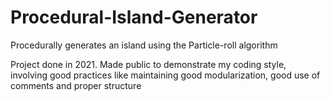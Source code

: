 # Procedural-Island-Generator
Procedurally generates an island using the Particle-roll algorithm

Project done in 2021. Made public to demonstrate my coding style, involving good practices like maintaining good modularization, good use of comments and proper structure
